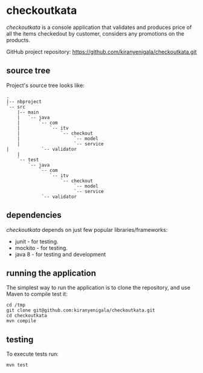 checkoutkata
===========

*checkoutkata* is a console application that validates and produces price of all the items checkedout by customer, considers any promotions on the products.

GitHub project repository: https://github.com/kiranyenigala/checkoutkata.git

source tree
-----------

Project's source tree looks like:

    .
    |-- nbproject
    `-- src
        |-- main
        |   `-- java
        |       `-- com
        |           `-- itv
        |               `-- checkout
        |                    `-- model
        |                    `-- service
	|		     `-- validator
        |
        `-- test
            `-- java
                `-- com
                    `-- itv
                        `-- checkout
                             `-- model
                             `-- service
			     `-- validator

dependencies
------------

*checkoutkata* depends on just few popular libraries/frameworks:

- junit - for testing.
- mockito - for testing.
- java 8 - for testing and development

running the application
-----------------------

The simplest way to run the application is to clone the repository, and use Maven to compile test it:

    cd /tmp
    git clone git@github.com:kiranyenigala/checkoutkata.git
    cd checkoutkata
    mvn compile

testing
-------

To execute tests run:

`mvn test`
